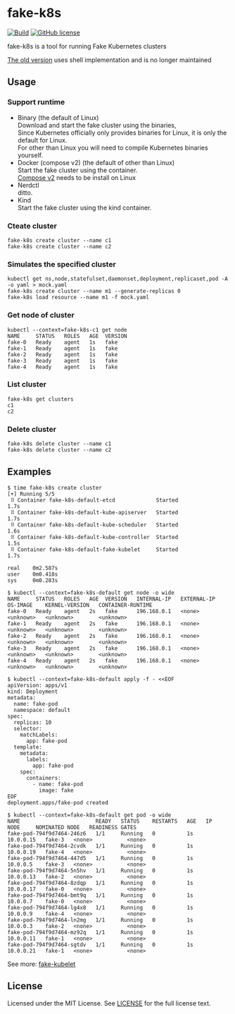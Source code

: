 # fake-k8s

[![Build](https://github.com/wzshiming/fake-k8s/actions/workflows/go-cross-build.yml/badge.svg)](https://github.com/wzshiming/fake-k8s/actions/workflows/go-cross-build.yml)
[![GitHub license](https://img.shields.io/github/license/wzshiming/fake-k8s.svg)](https://github.com/wzshiming/fake-k8s/blob/master/LICENSE)

fake-k8s is a tool for running Fake Kubernetes clusters

[The old version](https://github.com/wzshiming/fake-k8s/blob/v0.1.1/fake-k8s.sh) uses shell implementation and is no longer maintained

## Usage

### Support runtime

- Binary (the default of Linux)  
  Download and start the fake cluster using the binaries,  
  Since Kubernetes officially only provides binaries for Linux, it is only the default for Linux.  
  For other than Linux you will need to compile Kubernetes binaries yourself.  
- Docker (compose v2) (the default of other than Linux)  
  Start the fake cluster using the container.  
  [Compose v2](https://docs.docker.com/compose/install/compose-plugin/) needs to be install on Linux 
- Nerdctl  
  ditto.  
- Kind  
  Start the fake cluster using the kind container.  

### Cteate cluster

``` console
fake-k8s create cluster --name c1
fake-k8s create cluster --name c2
```

### Simulates the specified cluster

``` console
kubectl get ns,node,statefulset,daemonset,deployment,replicaset,pod -A -o yaml > mock.yaml
fake-k8s create cluster --name m1 --generate-replicas 0
fake-k8s load resource --name m1 -f mock.yaml
```

### Get node of cluster

``` console
kubectl --context=fake-k8s-c1 get node
NAME     STATUS   ROLES   AGE  VERSION
fake-0   Ready    agent   1s   fake
fake-1   Ready    agent   1s   fake
fake-2   Ready    agent   1s   fake
fake-3   Ready    agent   1s   fake
fake-4   Ready    agent   1s   fake
```

### List cluster

``` console
fake-k8s get clusters             
c1
c2
```

### Delete cluster

``` console
fake-k8s delete cluster --name c1
fake-k8s delete cluster --name c2
```

## Examples

``` console
$ time fake-k8s create cluster
[+] Running 5/5
 ⠿ Container fake-k8s-default-etcd             Started                                                         1.7s
 ⠿ Container fake-k8s-default-kube-apiserver   Started                                                         1.7s
 ⠿ Container fake-k8s-default-kube-scheduler   Started                                                         1.6s
 ⠿ Container fake-k8s-default-kube-controller  Started                                                         1.5s
 ⠿ Container fake-k8s-default-fake-kubelet     Started                                                         1.7s

real    0m2.587s
user    0m0.418s
sys     0m0.283s

$ kubectl --context=fake-k8s-default get node -o wide
NAME     STATUS   ROLES   AGE  VERSION   INTERNAL-IP   EXTERNAL-IP   OS-IMAGE    KERNEL-VERSION   CONTAINER-RUNTIME
fake-0   Ready    agent   2s   fake      196.168.0.1   <none>        <unknown>   <unknown>        <unknown>
fake-1   Ready    agent   2s   fake      196.168.0.1   <none>        <unknown>   <unknown>        <unknown>
fake-2   Ready    agent   2s   fake      196.168.0.1   <none>        <unknown>   <unknown>        <unknown>
fake-3   Ready    agent   2s   fake      196.168.0.1   <none>        <unknown>   <unknown>        <unknown>
fake-4   Ready    agent   2s   fake      196.168.0.1   <none>        <unknown>   <unknown>        <unknown>

$ kubectl --context=fake-k8s-default apply -f - <<EOF
apiVersion: apps/v1
kind: Deployment
metadata:
  name: fake-pod
  namespace: default
spec:
  replicas: 10
  selector:
    matchLabels:
      app: fake-pod
  template:
    metadata:
      labels:
        app: fake-pod
    spec:
      containers:
        - name: fake-pod
          image: fake
EOF
deployment.apps/fake-pod created

$ kubectl --context=fake-k8s-default get pod -o wide
NAME                        READY   STATUS    RESTARTS   AGE   IP          NODE     NOMINATED NODE   READINESS GATES
fake-pod-794f9d7464-246z6   1/1     Running   0          1s    10.0.0.15   fake-3   <none>           <none>
fake-pod-794f9d7464-2cvdk   1/1     Running   0          1s    10.0.0.19   fake-4   <none>           <none>
fake-pod-794f9d7464-447d5   1/1     Running   0          1s    10.0.0.5    fake-3   <none>           <none>
fake-pod-794f9d7464-5n5hv   1/1     Running   0          1s    10.0.0.13   fake-2   <none>           <none>
fake-pod-794f9d7464-8zdqp   1/1     Running   0          1s    10.0.0.17   fake-0   <none>           <none>
fake-pod-794f9d7464-bmt9q   1/1     Running   0          1s    10.0.0.7    fake-0   <none>           <none>
fake-pod-794f9d7464-lg4x8   1/1     Running   0          1s    10.0.0.9    fake-4   <none>           <none>
fake-pod-794f9d7464-ln2mg   1/1     Running   0          1s    10.0.0.3    fake-2   <none>           <none>
fake-pod-794f9d7464-mz92q   1/1     Running   0          1s    10.0.0.11   fake-1   <none>           <none>
fake-pod-794f9d7464-sgtdv   1/1     Running   0          1s    10.0.0.21   fake-1   <none>           <none>

```

See more: [fake-kubelet](https://github.com/wzshiming/fake-kubelet)

## License

Licensed under the MIT License. See [LICENSE](https://github.com/wzshiming/fake-k8s/blob/master/LICENSE) for the full license text.
